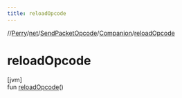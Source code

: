 ```yaml
---
title: reloadOpcode
---
```

//[Perry](../../../../index.html)/[net](../../index.html)/[SendPacketOpcode](../index.html)/[Companion](index.html)/[reloadOpcode](reload-opcode.html)



# reloadOpcode



[jvm]\
fun [reloadOpcode](reload-opcode.html)()




